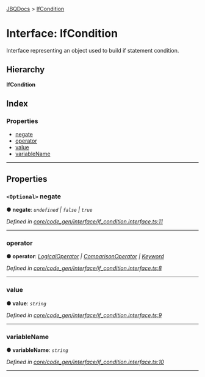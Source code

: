[JBQDocs](../README.md) > [IfCondition](../interfaces/ifcondition.md)

# Interface: IfCondition

Interface representing an object used to build if statement condition.

## Hierarchy

**IfCondition**

## Index

### Properties

* [negate](ifcondition.md#negate)
* [operator](ifcondition.md#operator)
* [value](ifcondition.md#value)
* [variableName](ifcondition.md#variablename)

---

## Properties

<a id="negate"></a>

### `<Optional>` negate

**● negate**: *`undefined` \| `false` \| `true`*

*Defined in [core/code_gen/interface/if_condition.interface.ts:11](https://github.com/krnik/vjs-validator/blob/08b1300/src/core/code_gen/interface/if_condition.interface.ts#L11)*

___
<a id="operator"></a>

###  operator

**● operator**: *[LogicalOperator](../enums/logicaloperator.md) \| [ComparisonOperator](../enums/comparisonoperator.md) \| [Keyword](../enums/keyword.md)*

*Defined in [core/code_gen/interface/if_condition.interface.ts:8](https://github.com/krnik/vjs-validator/blob/08b1300/src/core/code_gen/interface/if_condition.interface.ts#L8)*

___
<a id="value"></a>

###  value

**● value**: *`string`*

*Defined in [core/code_gen/interface/if_condition.interface.ts:9](https://github.com/krnik/vjs-validator/blob/08b1300/src/core/code_gen/interface/if_condition.interface.ts#L9)*

___
<a id="variablename"></a>

###  variableName

**● variableName**: *`string`*

*Defined in [core/code_gen/interface/if_condition.interface.ts:10](https://github.com/krnik/vjs-validator/blob/08b1300/src/core/code_gen/interface/if_condition.interface.ts#L10)*

___

